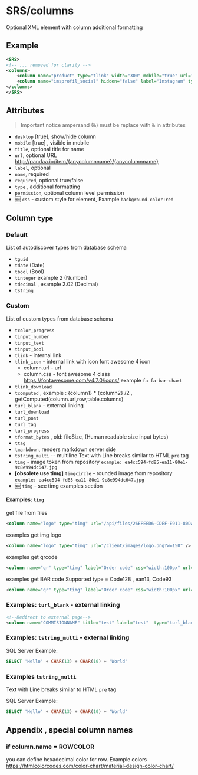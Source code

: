 ﻿# SRS/columns

Optional XML element with column additional formatting

## Example

``` xml
<SRS>
<!-- ... removed for clarity -->
<columns>
	<column name="product" type="tlink" width="300" mobile="true" url="/mportal/417-portal-product/tasks?id={productID}"/>
	<column name="imsprofil_social" hidden="false" label="Instagram" type="turl_blank" url="https://www.instagram.com/{imsprofil_social}" />
</columns>
</SRS>
```

## Attributes

> Important notice ampersand (&) must be replace with &amp; in attributes

- `desktop` [true], show/hide column
- `mobile` [true] , visible in mobile
- `title`, optional title for name
- `url`, optional URL http://pandaa.io/item/{anycolumnname}/{anycolumnname} 
- `label`, optional
- `name`, required
- `required`, optional true/false 
- `type` , additional formatting
- `permission`, optional column level permission
- 🆕 `css`  - custom style for element, Example `background-color:red`

## Column `type`

### Default

List of autodiscover types from database schema

- `tguid` 
- `tdate` (Date)
- `tbool`  (Bool)
- `tinteger`  example 2 (Number)
- `tdecimal` , example 2.02  (Decimal)
- `tstring`

### Custom

List of custom types from database schema

- `tcolor_progress`
- `tinput_number`
- `tinput_text`
- `tinput_bool`
- `tlink` -  internal link
- `tlink_icon`  - internal link with icon font awesome 4 icon
  - column.url - url 
  - column.css - font awesome 4 class  https://fontawesome.com/v4.7.0/icons/ example `fa fa-bar-chart`
- `tlink_download`
- `tcomputed` , example : {column1} * {column2} /2 ,  getComputed(column.url,row,table.columns)
- `turl_blank` - external linking
- `turl_download` 
- `turl_post`
- `turl_tag`
- `turl_progress`
- `tformat_bytes` , old: fileSize,  (Human readable size input bytes)
- `ttag` 
- `tmarkdown`, renders markdown server side
- `tstring_multi` -- multiline Text with Line breaks similar to HTML `pre` tag
- `timg` - image token from repository `example: ea4cc594-fd85-ea11-80e1-9c8e994dc647.jpg`
- **[obsolete use timg]** `timgcircle` - rounded image from repository `example: ea4cc594-fd85-ea11-80e1-9c8e994dc647.jpg`
- 🆕 `timg` - see timg examples section


####  Examples:  `timg` 

get file from files 
```xml
<column name="logo" type="timg" url="/api/files/26EFEED6-CDEF-E911-80DA-9C8E994DC647.png?w=150" />
```

examples get img logo 
```xml
<column name="logo" type="timg" url="/client/images/logo.png?w=150" />
```

examples get qrcode
```xml
<column name="qr" type="timg" label="Order code" css="width:100px" url="/api/system/qrcode?code={qr}" />
```

examples get BAR code
Supported type =  Code128 , ean13, Code93
```xml
<column name="qr" type="timg" label="Order code" css="width:100px" url="/api/system/barcode?code={qr}&type=code128" />
```

  
### Examples:  `turl_blank`  - external linking

```xml
<!--Redirect to external page-->
<column name="COMMISIONNAME" title="test" label="test"  type="turl_blank" url="http://test.com/test?commisionID={commisionID}" />
```

### Examples:  `tstring_multi`  - external linking

SQL Server Example:

``` sql
SELECT 'Hello' + CHAR(13) + CHAR(10) + 'World'
```

### Examples `tstring_multi`

Text with Line breaks similar to HTML `pre` tag

SQL Server Example:

``` sql
SELECT 'Hello' + CHAR(13) + CHAR(10) + 'World'
```


## Appendix , special column names

###  if column.name = ROWCOLOR 

you can define hexadecimal color for row. Example colors https://htmlcolorcodes.com/color-chart/material-design-color-chart/



